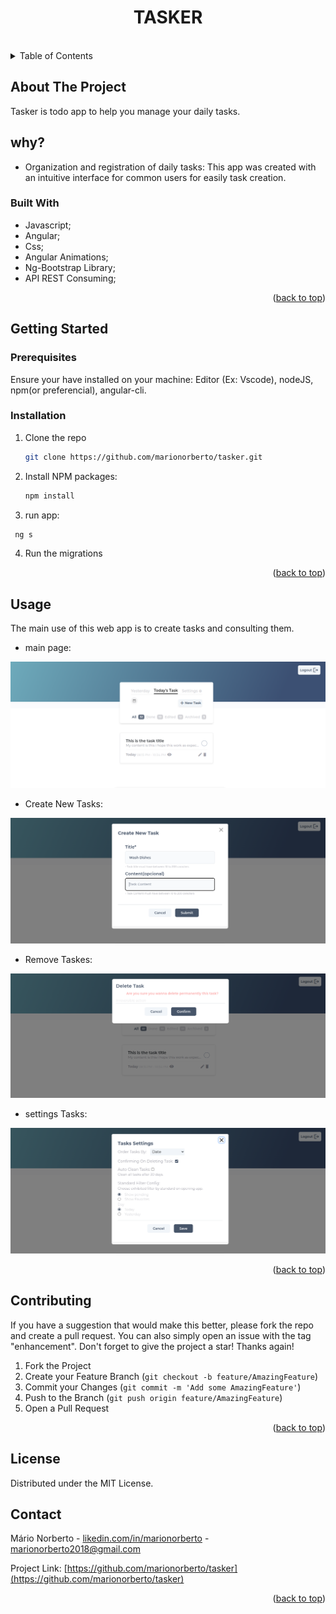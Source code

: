 <div align="center">
  <h1>TASKER</h1>
</div>
<br />
<!-- TABLE OF CONTENTS -->
<details>
  <summary>Table of Contents</summary>
  <ol>
    <li>
      <a href="#about-the-project">About The Project</a>
      <ul>
        <li><a href="#built-with">Built With</a></li>
      </ul>
    </li>
    <li>
      <a href="#getting-started">Getting Started</a>
      <ul>
        <li><a href="#prerequisites">Prerequisites</a></li>
        <li><a href="#installation">Installation</a></li>
      </ul>
    </li>
    <li><a href="#usage">Usage</a></li>
    <li><a href="#roadmap">Roadmap</a></li>
    <li><a href="#contributing">Contributing</a></li>
    <li><a href="#license">License</a></li>
    <li><a href="#contact">Contact</a></li>
    <li><a href="#acknowledgments">Acknowledgments</a></li>
  </ol>
</details>



<!-- ABOUT THE PROJECT -->
## About The Project

Tasker is todo app to help you manage your daily tasks.

## why?

* Organization and  registration of daily tasks: This app was created with an intuitive interface for common users for easily task creation.



### Built With

* Javascript;
* Angular;
* Css;
* Angular Animations;
* Ng-Bootstrap Library;
* API REST Consuming;

<p align="right">(<a href="#readme-top">back to top</a>)</p>



<!-- GETTING STARTED -->
## Getting Started

### Prerequisites

Ensure your have installed on your machine: Editor (Ex: Vscode), nodeJS, npm(or preferencial), angular-cli.
<!-- 
* npm
  ```sh
  npm install npm@latest -g
  ``` -->

### Installation

1. Clone the repo
   ```sh
   git clone https://github.com/marionorberto/tasker.git
   ```
2. Install NPM packages:
   ```sh
   npm install
   ```
3. run app:
  ```sh
   ng s
   ```
4. Run the migrations

<p align="right">(<a href="#readme-top">back to top</a>)</p>


<!-- USAGE EXAMPLES -->
## Usage

The main use of this web app is to create tasks and consulting them. 

* main page:


<img src='./src/assets/images/task-app.png' />


* Create New Tasks:

<img src='./src/assets/images/create-tasks.png'/>


* Remove Taskes:


<img src='./src/assets/images/delete-task.png' />



* settings Tasks:

<img src='./src/assets/images/settings.png' />


<p align="right">(<a href="#readme-top">back to top</a>)</p>



<!-- CONTRIBUTING -->
## Contributing
If you have a suggestion that would make this better, please fork the repo and create a pull request. You can also simply open an issue with the tag "enhancement".
Don't forget to give the project a star! Thanks again!

1. Fork the Project
2. Create your Feature Branch (`git checkout -b feature/AmazingFeature`)
3. Commit your Changes (`git commit -m 'Add some AmazingFeature'`)
4. Push to the Branch (`git push origin feature/AmazingFeature`)
5. Open a Pull Request

<p align="right">(<a href="#readme-top">back to top</a>)</p>

<!-- LICENSE -->
## License
Distributed under the MIT License.

## Contact

Mário Norberto - [likedin.com/in/marionorberto](https://linkedin.com/in/marionorberto) - marionorberto2018@gmail.com

Project Link: [https://github.com/marionorberto/tasker](https://github.com/marionorberto/tasker)

<p align="right">(<a href="#readme-top">back to top</a>)</p>

